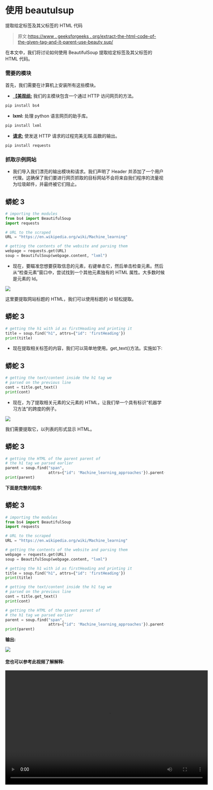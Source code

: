 # 使用 beautulsup

提取给定标签及其父标签的 HTML 代码

> 原文:[https://www . geeksforgeeks . org/extract-the-html-code-of-the-given-tag-and-it-parent-use-beauty sup/](https://www.geeksforgeeks.org/extract-the-html-code-of-the-given-tag-and-its-parent-using-beautifulsoup/)

在本文中，我们将讨论如何使用 BeautifulSoup 提取给定标签及其父标签的 HTML 代码。

### 需要的模块

首先，我们需要在计算机上安装所有这些模块。

*   [**【美观组:**](https://www.geeksforgeeks.org/beautifulsoup-object-python-beautifulsoup/) 我们的主模块包含一个通过 HTTP 访问网页的方法。

```py
pip install bs4
```

*   **lxml:** 处理 python 语言网页的助手库。

```py
pip install lxml
```

*   [**请求:**](https://www.geeksforgeeks.org/python-requests-tutorial/) 使发送 HTTP 请求的过程完美无瑕.函数的输出。

```py
pip install requests
```

### 抓取示例网站

*   我们导入我们漂亮的输出模块和请求。我们声明了 Header 并添加了一个用户代理。这确保了我们要进行网页抓取的目标网站不会将来自我们程序的流量视为垃圾邮件，并最终被它们阻止。

## 蟒蛇 3

```py
# importing the modules
from bs4 import BeautifulSoup
import requests

# URL to the scraped
URL = "https://en.wikipedia.org/wiki/Machine_learning"

# getting the contents of the website and parsing them
webpage = requests.get(URL)
soup = BeautifulSoup(webpage.content, "lxml")
```

*   现在，要瞄准您想要获取信息的元素，右键单击它，然后单击检查元素。然后从“检查元素”窗口中，尝试找到一个其他元素独有的 HTML 属性。大多数时候是元素的 Id。

![](img/107db4345b6ba443757457a9b7d04ba0.png)

这里要提取网站标题的 HTML，我们可以使用标题的 id 轻松提取。

## 蟒蛇 3

```py
# getting the h1 with id as firstHeading and printing it
title = soup.find("h1", attrs={"id": 'firstHeading'})
print(title)
```

*   现在提取相关标签的内容，我们可以简单地使用。get_text()方法。实施如下:

## 蟒蛇 3

```py
# getting the text/content inside the h1 tag we
# parsed on the previous line
cont = title.get_text()
print(cont)
```

*   现在，为了提取相关元素的父元素的 HTML，让我们举一个具有标识“机器学习方法”的跨度的例子。

![](img/dd2551cbb327fa5e76322046d7cbd2af.png)

我们需要提取它，以列表的形式显示 HTML。

## 蟒蛇 3

```py
# getting the HTML of the parent parent of 
# the h1 tag we parsed earlier
parent = soup.find("span", 
                   attrs={"id": 'Machine_learning_approaches'}).parent()
print(parent)
```

**下面是完整的程序:**

## 蟒蛇 3

```py
# importing the modules
from bs4 import BeautifulSoup 
import requests 

# URL to the scraped
URL = "https://en.wikipedia.org/wiki/Machine_learning"

# getting the contents of the website and parsing them
webpage = requests.get(URL) 
soup = BeautifulSoup(webpage.content, "lxml")

# getting the h1 with id as firstHeading and printing it
title = soup.find("h1", attrs={"id": 'firstHeading'})
print(title)

# getting the text/content inside the h1 tag we 
# parsed on the previous line
cont = title.get_text()
print(cont)

# getting the HTML of the parent parent of 
# the h1 tag we parsed earlier
parent = soup.find("span", 
                   attrs={"id": 'Machine_learning_approaches'}).parent()
print(parent)
```

**输出:**

![](img/1f2530df534ffd2fc244303c1471739b.png)

#### 您也可以参考此视频了解解释:

<video class="wp-video-shortcode" id="video-568987-1" width="640" height="360" preload="metadata" controls=""><source type="video/mp4" src="https://media.geeksforgeeks.org/wp-content/uploads/20210305150433/comp_super.mp4?_=1">[https://media.geeksforgeeks.org/wp-content/uploads/20210305150433/comp_super.mp4](https://media.geeksforgeeks.org/wp-content/uploads/20210305150433/comp_super.mp4)</video>